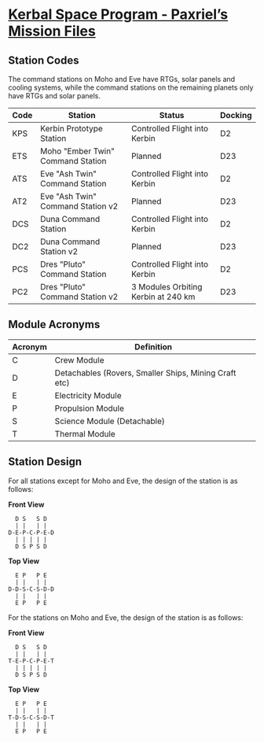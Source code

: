 # [Kerbal Space Program - Paxriel’s Mission Files](../)

## Station Codes

The command stations on Moho and Eve have RTGs, solar panels and cooling systems, while the command stations on the remaining planets only have RTGs and solar panels.

| Code | Station | Status | Docking |
|------|---------|--------|---------|
| KPS | Kerbin Prototype Station | Controlled Flight into Kerbin | D2 |
| ETS | Moho "Ember Twin" Command Station | Planned | D23 |
| ATS | Eve "Ash Twin" Command Station | Controlled Flight into Kerbin | D2 |
| AT2 | Eve "Ash Twin" Command Station v2 | Planned | D23 |
| DCS | Duna Command Station | Controlled Flight into Kerbin | D2 |
| DC2 | Duna Command Station v2 | Planned | D23 |
| PCS | Dres "Pluto" Command Station | Controlled Flight into Kerbin | D2 |
| PC2 | Dres "Pluto" Command Station v2 | 3 Modules Orbiting Kerbin at 240 km | D23 |

## Module Acronyms

| Acronym | Definition |
|---------|------------|
| C | Crew Module |
| D | Detachables (Rovers, Smaller Ships, Mining Craft etc) |
| E | Electricity Module |
| P | Propulsion Module |
| S | Science Module (Detachable) |
| T | Thermal Module |

## Station Design

For all stations except for Moho and Eve, the design of the station is as follows:

**Front View**

```
  D S   S D
  | |   | |
D-E-P-C-P-E-D
  | | | | |
  D S P S D
```

**Top View**

```
  E P   P E
  | |   | |
D-D-S-C-S-D-D
  | |   | |
  E P   P E
```

For the stations on Moho and Eve, the design of the station is as follows:

**Front View**

```
  D S   S D
  | |   | |
T-E-P-C-P-E-T
  | | | | |
  D S P S D
```

**Top View**

```
  E P   P E
  | |   | |
T-D-S-C-S-D-T
  | |   | |
  E P   P E
```
